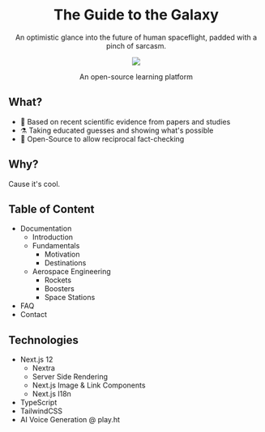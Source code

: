 <div align="center">
 
<h1 align="center">The Guide to the Galaxy</h1>
<p align="center">An optimistic glance into the future of human spaceflight, padded with a pinch of sarcasm.</p>

![](https://i.imgur.com/QEJF2eJ.png)
<p align="center">An open-source learning platform</p>
 
 </div>
 
 ## What?

- 📑 Based on recent scientific evidence from papers and studies
- ⚗️ Taking educated guesses and showing what's possible
- 👥 Open-Source to allow reciprocal fact-checking

## Why?
Cause it's cool. 

## Table of Content

- Documentation
   - Introduction
   - Fundamentals
      - Motivation
      - Destinations
   - Aerospace Engineering
      - Rockets
      - Boosters
      - Space Stations
- FAQ
- Contact

## Technologies

- Next.js 12
  - Nextra
  - Server Side Rendering
  - Next.js Image & Link Components
  - Next.js I18n
- TypeScript
- TailwindCSS
- AI Voice Generation @ play.ht
